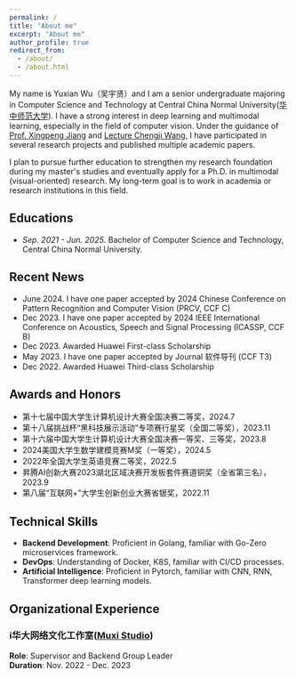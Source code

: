 ```yaml
---
permalink: /
title: "About me"
excerpt: "About me"
author_profile: true
redirect_from: 
  - /about/
  - /about.html
---
```

My name is Yuxian Wu（吴宇贤）and I am a senior undergraduate majoring in Computer Science and Technology at Central China Normal University([华中师范大学](https://www.ccnu.edu.cn/)). I have a strong interest in deep learning and multimodal learning, especially in the field of computer vision. Under the guidance of [Prof. Xingpeng Jiang](http://cs.ccnu.edu.cn/info/1097/2097.htm) and [Lecture Chengji Wang](http://cs.ccnu.edu.cn/info/1097/2753.htm), I have participated in several research projects and published multiple academic papers.

I plan to pursue further education to strengthen my research foundation during my master's studies and eventually apply for a Ph.D. in multimodal (visual-oriented) research. My long-term goal is to work in academia or research institutions in this field.

## Educations

* *Sep. 2021 - Jun. 2025*. Bachelor of Computer Science and Technology, Central China Normal University.


## Recent News

* June 2024. I have one paper accepted by 2024 Chinese Conference on Pattern Recognition and Computer Vision (PRCV, CCF C)
* Dec 2023. I have one paper accepted by 2024 IEEE International Conference on Acoustics, Speech and Signal Processing (ICASSP, CCF B)
* Dec 2023. Awarded Huawei First-class Scholarship
* May 2023. I have one paper accepted by  Journal 软件导刊 (CCF T3)
* Dec 2022. Awarded Huawei Third-class Scholarship

## Awards and Honors

* 第十七届中国大学生计算机设计大赛全国决赛二等奖，2024.7
* 第十八届挑战杯“黑科技展示活动”专项赛行星奖（全国二等奖），2023.11
* 第十六届中国大学生计算机设计大赛全国决赛一等奖、三等奖，2023.8
* 2024美国大学生数学建模竞赛M奖（一等奖），2024.5
* 2022年全国大学生英语竞赛二等奖，2022.5
* 昇腾AI创新大赛2023湖北区域决赛开发板套件赛道铜奖（全省第三名），2023.9
* 第八届“互联网+”大学生创新创业大赛省银奖，2022.11


## Technical Skills

* **Backend Development**: Proficient in Golang, familiar with Go-Zero microservices framework.
* **DevOps**: Understanding of Docker, K8S, familiar with CI/CD processes.
* **Artificial Intelligence**: Proficient in Pytorch, familiar with CNN, RNN, Transformer deep learning models.

## Organizational Experience

### i华大网络文化工作室([Muxi Studio](https://muxi-tech.xyz/))
**Role**: Supervisor and Backend Group Leader  
**Duration**: Nov. 2022 - Dec. 2023







